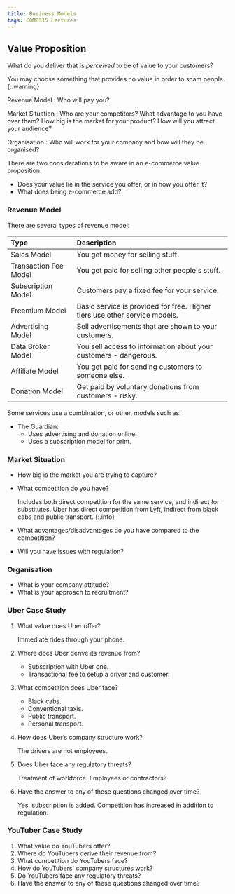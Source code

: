 ```yaml
---
title: Business Models
tags: COMP315 Lectures
---
```


## Value Proposition

What do you deliver that is *perceived* to be of value to your customers?

You may choose something that provides no value in order to scam people.
{:.warning}

Revenue Model
: Who will pay you?

Market Situation
: Who are your competitors? What advantage to you have over them? How big is the market for your product? How will you attract your audience?

Organisation
: Who will work for your company and how will they be organised?

There are two considerations to be aware in an e-commerce value proposition:

* Does your value lie in the service you offer, or in how you offer it?
* What does being e-commerce add?

### Revenue Model
There are several types of revenue model:

| Type | Description |
| :-- | :-- |
| Sales Model | You get money for selling stuff. |
| Transaction Fee Model | You get paid for selling other people's stuff. |
| Subscription Model | Customers pay a fixed fee for your service. |
| Freemium Model | Basic service is provided for free. Higher tiers use other service models. |
| Advertising Model | Sell advertisements that are shown to your customers. |
| Data Broker Model | You sell access to information about your customers - dangerous. |
| Affiliate Model | You get paid for sending customers to someone else. |
| Donation Model | Get paid by voluntary donations from customers - risky. |

Some services use a combination, or other, models such as:

* The Guardian:
	* Uses advertising and donation online.
	* Uses a subscription model for print.
	
### Market Situation
* How big is the market you are trying to capture?
* What competition do you have?

	Includes both direct competition for the same service, and indirect for substitutes. Uber has direct competition from Lyft, indirect from black cabs and public transport.
	{:.info}
* What advantages/disadvantages do you have compared to the competition?
* Will you have issues with regulation?

### Organisation

* What is your company attitude?
* What is your approach to recruitment?

### Uber Case Study 

1. What value does Uber offer?
		
	Immediate rides through your phone.
1. Where does Uber derive its revenue from?
	
	* Subscription with Uber one.
	* Transactional fee to setup a driver and customer.
1. What competition does Uber face?

	* Black cabs.
	* Conventional taxis.
	* Public transport.
	* Personal transport.
1. How does Uber’s company structure work?
	
	The drivers are not employees.
1. Does Uber face any regulatory threats?

	Treatment of workforce. Employees or contractors?
1. Have the answer to any of these questions changed over time?

	Yes, subscription is added. Competition has increased in addition to regulation.
	
### YouTuber Case Study

1. What value do YouTubers offer?
1. Where do YouTubers derive their revenue from?
1. What competition do YouTubers face?
1. How do YouTubers' company structures work?
1. Do YouTubers face any regulatory threats?
1. Have the answer to any of these questions changed over time?